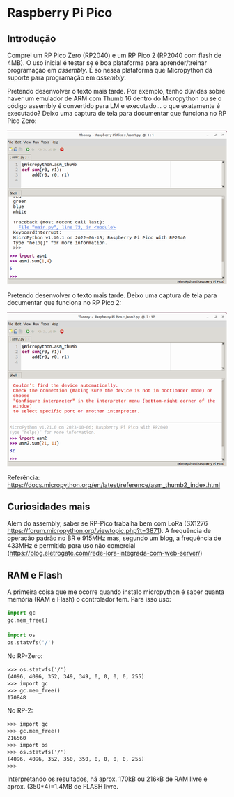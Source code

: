 # Raspberry Pi Pico

## Introdução

Comprei um RP Pico Zero (RP2040) e um RP Pico 2 (RP2040 com flash de 4MB). O uso inicial é testar se é boa plataforma para aprender/treinar programação em *assembly*. É só nessa plataforma que Micropython dá suporte para programação em *assembly*.

Pretendo desenvolver o texto mais tarde. Por exemplo, tenho dúvidas sobre haver um emulador de ARM com Thumb 16 dentro do Micropython ou se o código assembly é convertido para LM e executado... o que exatamente é executado? Deixo uma captura de tela para documentar que funciona no RP Pico Zero:

![Captura de tela, Thonny RP Pico Zero](./Captura%20de%20tela%20de%202025-05-27%2015-05-16.png)

Pretendo desenvolver o texto mais tarde. Deixo uma captura de tela para documentar que funciona no RP Pico 2:

![Captura de tela, Thonny RP Pico 2](./Captura%20de%20tela%20de%202025-05-27%2015-14-50.png)

Referência: https://docs.micropython.org/en/latest/reference/asm_thumb2_index.html

## Curiosidades mais

Além do assembly, saber se RP-Pico trabalha bem com LoRa (SX1276 https://forum.micropython.org/viewtopic.php?t=3871). A frequência de operação padrão no BR é 915MHz mas, segundo um blog, a frequência de 433MHz é permitida para uso não comercial (https://blog.eletrogate.com/rede-lora-integrada-com-web-server/)


## RAM e Flash

A primeira coisa que me ocorre quando instalo micropython é saber quanta memória (RAM e Flash) o controlador tem. Para isso uso:
  
```python
import gc
gc.mem_free()

import os
os.statvfs('/')

```

No RP-Zero:

```
>>> os.statvfs('/')
(4096, 4096, 352, 349, 349, 0, 0, 0, 0, 255)
>>> import gc
>>> gc.mem_free()
170848
```

No RP-2:

```
>>> import gc
>>> gc.mem_free()
216560
>>> import os
>>> os.statvfs('/')
(4096, 4096, 352, 350, 350, 0, 0, 0, 0, 255)
>>> 
```

Interpretando os resultados, há aprox. 170kB ou 216kB de RAM livre e aprox. (350*4)=1.4MB de FLASH livre.

